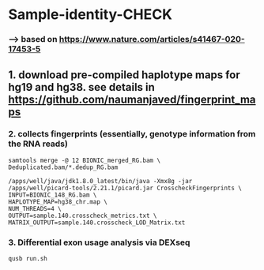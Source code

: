 # Sample-identity-CHECK
### --> based on https://www.nature.com/articles/s41467-020-17453-5

## 1. download pre-compiled haplotype maps for hg19 and hg38. see details in https://github.com/naumanjaved/fingerprint_maps

### 2. collects fingerprints (essentially, genotype information from the RNA reads)
```
samtools merge -@ 12 BIONIC_merged_RG.bam \
Deduplicated.bam/*.dedup_RG.bam 

/apps/well/java/jdk1.8.0_latest/bin/java -Xmx8g -jar /apps/well/picard-tools/2.21.1/picard.jar CrosscheckFingerprints \
INPUT=BIONIC_148_RG.bam \
HAPLOTYPE_MAP=hg38_chr.map \
NUM_THREADS=4 \
OUTPUT=sample.140.crosscheck_metrics.txt \
MATRIX_OUTPUT=sample.140.crosscheck_LOD_Matrix.txt
```

### 3. Differential exon usage analysis via DEXseq
```
qusb run.sh
```


